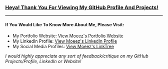 ### <u>Heya! Thank You For Viewing My GitHub Profile And Projects!</u>
------------------------------------

#### If You Would Like To Know More About Me, Please Visit:
- My Portfolio Website: [View Moeez's Portfolio Website](https://moeezkhan.com/#contact)
- My LinkedIn Profile: [View Moeez's LinkedIn Profile](https://www.linkedin.com/in/moeez-khan-/)
- My Social Media Profiles: [View Moeez's LinkTree](https://linktr.ee/moeezkhan)

_I would highly appreciate any sort of feedback/critique on my GitHub Projects/Profile, LinkedIn or Website!_


<!--
**MuhammadMoeezKhan/MuhammadMoeezKhan** is a ✨ _special_ ✨ repository because its `README.md` (this file) appears on your GitHub profile.

Here are some ideas to get you started:

- 🔭 I’m currently working on ...
- 🌱 I’m currently learning ...
- 👯 I’m looking to collaborate on ...
- 🤔 I’m looking for help with ...
- 💬 Ask me about ...
- 📫 How to reach me: ...
- 😄 Pronouns: ...
- ⚡ Fun fact: ...
-->
